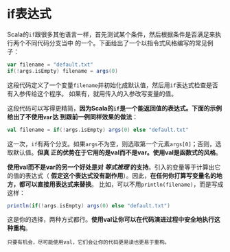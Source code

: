 if表达式
================================================================================
Scala的`if`跟很多其他语言一样，首先测试某个条件，然后根据条件是否满足来执行两个不同代码分支当中
的一个。下面给出了一个以指令式风格编写的常见例子：
```scala
var filename = "default.txt"
if(!args.isEmpty) filename = args(0)
```
这段代码定义了一个变量`filename`并初始化成默认值，然后用`if`表达式检查是否有入参传给这个程序。
如果有，就用传入的入参改写变量的值。

这段代码可以写得更精简，**因为Scala的`if`是一个能返回值的表达式。下面的示例给出了不使用`var`达
到跟前一例同样效果的做法**：
```scala
val filename = if(!args.isEmpty) args(0) else "default.txt"
```
这一次，`if`有两个分支。如果`args`不为空，则选取第一个元素`args[0]`；否则，选取默认值。**但真
正的优势在于它用的是val而不是var。使用val是函数式的风格**。

**使用val而不是var的另一个好处是对 *等式推理* 的支持**。引入的变量等于计算出它的值的表达式（
**假定这个表达式没有副作用**）。因此，**在任何你打算写变量名的地方，都可以直接用表达式来替换**。
比如，可以不用`println(filename)`，而是写成这样：
```scala
println(if(!args.isEmpty) args(0) else "default.txt")
```
这是你的选择，两种方式都行。**使用val让你可以在代码演进过程中安全地执行这种重构**。
```
只要有机会，尽可能使用val，它们会让你的代码更易读也更易于重构。
```
